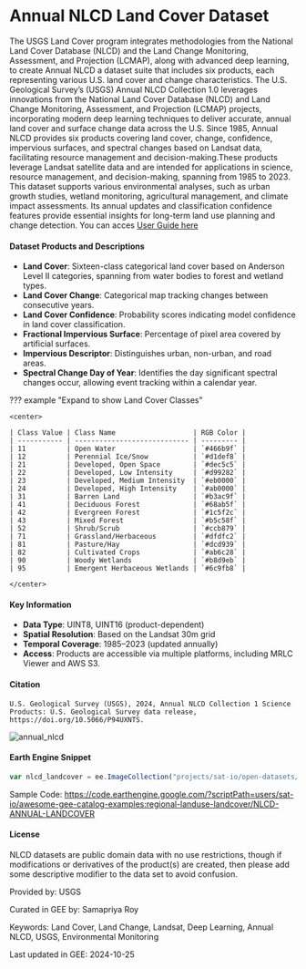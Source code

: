 # Annual NLCD Land Cover Dataset

The USGS Land Cover program integrates methodologies from the National Land Cover Database (NLCD) and the Land Change Monitoring, Assessment, and Projection (LCMAP), along with advanced deep learning, to create Annual NLCD a dataset suite that includes six products, each representing various U.S. land cover and change characteristics. The U.S. Geological Survey’s (USGS) Annual NLCD Collection 1.0 leverages innovations from the National Land Cover Database (NLCD) and Land Change Monitoring, Assessment, and Projection (LCMAP) projects, incorporating modern deep learning techniques to deliver accurate, annual land cover and surface change data across the U.S. Since 1985, Annual NLCD provides six products covering land cover, change, confidence, impervious surfaces, and spectral changes based on Landsat data, facilitating resource management and decision-making.These products leverage Landsat satellite data and are intended for applications in science, resource management, and decision-making, spanning from 1985 to 2023. This dataset supports various environmental analyses, such as urban growth studies, wetland monitoring, agricultural management, and climate impact assessments. Its annual updates and classification confidence features provide essential insights for long-term land use planning and change detection. You can acces [User Guide here](https://www.mrlc.gov/sites/default/files/docs/LSDS-2103%20Annual%20National%20Land%20Cover%20Database%20(NLCD)%20Collection%201%20Science%20Product%20User%20Guide%20-v1.0%202024_10_15.pdf)

#### Dataset Products and Descriptions

- **Land Cover**: Sixteen-class categorical land cover based on Anderson Level II categories, spanning from water bodies to forest and wetland types.
- **Land Cover Change**: Categorical map tracking changes between consecutive years.
- **Land Cover Confidence**: Probability scores indicating model confidence in land cover classification.
- **Fractional Impervious Surface**: Percentage of pixel area covered by artificial surfaces.
- **Impervious Descriptor**: Distinguishes urban, non-urban, and road areas.
- **Spectral Change Day of Year**: Identifies the day significant spectral changes occur, allowing event tracking within a calendar year.

??? example "Expand to show Land Cover Classes"

    <center>

    | Class Value | Class Name                   | RGB Color |
    | ----------- | ---------------------------- | --------- |
    | 11          | Open Water                   | `#466b9f` |
    | 12          | Perennial Ice/Snow           | `#d1def8` |
    | 21          | Developed, Open Space        | `#dec5c5` |
    | 22          | Developed, Low Intensity     | `#d99282` |
    | 23          | Developed, Medium Intensity  | `#eb0000` |
    | 24          | Developed, High Intensity    | `#ab0000` |
    | 31          | Barren Land                  | `#b3ac9f` |
    | 41          | Deciduous Forest             | `#68ab5f` |
    | 42          | Evergreen Forest             | `#1c5f2c` |
    | 43          | Mixed Forest                 | `#b5c58f` |
    | 52          | Shrub/Scrub                  | `#ccb879` |
    | 71          | Grassland/Herbaceous         | `#dfdfc2` |
    | 81          | Pasture/Hay                  | `#dcd939` |
    | 82          | Cultivated Crops             | `#ab6c28` |
    | 90          | Woody Wetlands               | `#b8d9eb` |
    | 95          | Emergent Herbaceous Wetlands | `#6c9fb8` |

    </center>

#### Key Information

- **Data Type**: UINT8, UINT16 (product-dependent)
- **Spatial Resolution**: Based on the Landsat 30m grid
- **Temporal Coverage**: 1985–2023 (updated annually)
- **Access**: Products are accessible via multiple platforms, including MRLC Viewer and AWS S3.

#### Citation

```
U.S. Geological Survey (USGS), 2024, Annual NLCD Collection 1 Science Products: U.S. Geological Survey data release,
https://doi.org/10.5066/P94UXNTS.
```

![annual_nlcd](https://i.imgur.com/9DlcjOZ.gif)

#### Earth Engine Snippet

```js
var nlcd_landcover = ee.ImageCollection("projects/sat-io/open-datasets/USGS/ANNUAL_NLCD_LANDCOVER");
```

Sample Code: https://code.earthengine.google.com/?scriptPath=users/sat-io/awesome-gee-catalog-examples:regional-landuse-landcover/NLCD-ANNUAL-LANDCOVER

#### License

NLCD datasets are public domain data with no use restrictions, though if modifications or derivatives of the product(s) are created, then please add some descriptive modifier to the data set to avoid confusion.

Provided by: USGS

Curated in GEE by: Samapriya Roy

Keywords: Land Cover, Land Change, Landsat, Deep Learning, Annual NLCD, USGS, Environmental Monitoring

Last updated in GEE: 2024-10-25
